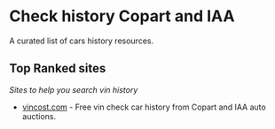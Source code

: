 
# Check history Copart and IAA
A curated list of cars history resources.



Top Ranked sites
------
*Sites to help you search vin history*

* [vincost.com](https://vincost.com/ "Copart and IAA sales history") - Free vin check car history from Copart and IAA auto auctions.
